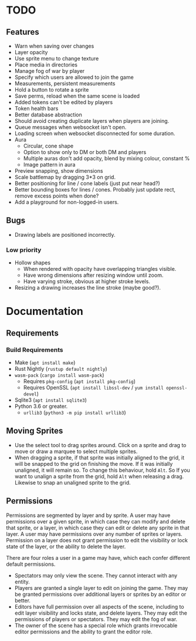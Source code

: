 # TODO

## Features
* Warn when saving over changes
* Layer opacity
* Use sprite menu to change texture
* Place media in directories
* Manage fog of war by player
* Specify which users are allowed to join the game
* Measurements, persistent measurements
* Hold a button to rotate a sprite
* Save perms, reload when the same scene is loaded
* Added tokens can't be edited by players
* Token health bars
* Better database abstraction
* Should avoid creating duplicate layers when players are joining.
* Queue messages when websocket isn't open.
* Loading screen when websocket disconnected for some duration.
* Aura
    * Circular, cone shape
    * Option to show only to DM or both DM and players
    * Multiple auras don't add opacity, blend by mixing colour, constant %
    * Image pattern in aura
* Preview snapping, show dimensions
* Scale battlemap by dragging 3*3 on grid.
* Better positioning for line / cone labels (just put near head?)
* Better bounding boxes for lines / cones. Probably just update rect, remove
    excess points when done?
* Add a playground for non-logged-in users.

## Bugs

* Drawing labels are positioned incorrectly.

### Low priority

* Hollow shapes
    * When rendered with opacity have overlapping triangles visible.
    * Have wrong dimensions after resizing window until zoom.
    * Have varying stroke, obvious at higher stroke levels.
* Resizing a drawing increases the line stroke (maybe good?).

# Documentation

## Requirements

### Build Requirements

* Make (`apt install make`)
* Rust Nightly (`rustup default nightly`)
* `wasm-pack` (`cargo install wasm-pack`)
    * Requires `pkg-config` (`apt install pkg-config`)
    * Requires OpenSSL (`apt install libssl-dev` / `yum install openssl-devel`)
* Sqlite3 (`apt install sqlite3`)
* Python 3.6 or greater.
    * `urllib3` (`python3 -m pip install urllib3`)

## Moving Sprites

* Use the select tool to drag sprites around. Click on a sprite and drag to
    move or draw a marquee to select multiple sprites.
* When dragging a sprite, if that sprite was initially aligned to the grid, it
    will be snapped to the grid on finishing the move. If it was initially
    unaligned, it will remain so. To change this behaviour, hold `Alt`. So If
    you want to unalign a sprite from the grid, hold `Alt` when releasing a
    drag. Likewise to snap an unaligned sprite to the grid. 

## Permissions

Permissions are segmented by layer and by sprite. A user may have permissions
over a given sprite, in which case they can modify and delete that sprite, or a
layer, in which case they can edit or delete any sprite in that layer. A user
may have permissions over any number of sprites or layers. Permission on a layer
does not grant permission to edit the visibility or lock state of the layer, or
the ability to delete the layer.

There are four roles a user in a game may have, which each confer different
default permissions.

* Spectators may only view the scene. They cannot interact with any entity.
* Players are granted a single layer to edit on joining the game. They may be
    granted permissions over additional layers or sprites by an editor or
    better.
* Editors have full permission over all aspects of the scene, including to edit
    layer visibility and locks state, and delete layers. They may edit the
    permissions of players or spectators. They may edit the fog of war.
* The owner of the scene has a special role which grants irrevocable editor
    permissions and the ability to grant the editor role.
